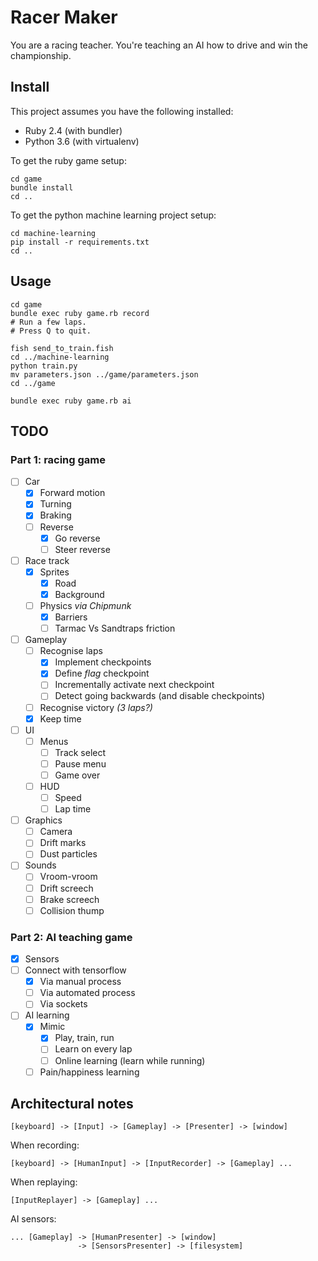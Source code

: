 # Racer Maker

You are a racing teacher. You're teaching an AI how to drive and win the championship.

## Install

This project assumes you have the following installed:

* Ruby 2.4 (with bundler)
* Python 3.6 (with virtualenv)

To get the ruby game setup:

```
cd game
bundle install
cd ..
```

To get the python machine learning project setup:

```
cd machine-learning
pip install -r requirements.txt
cd ..
```

## Usage

```
cd game
bundle exec ruby game.rb record
# Run a few laps.
# Press Q to quit.

fish send_to_train.fish
cd ../machine-learning
python train.py
mv parameters.json ../game/parameters.json
cd ../game

bundle exec ruby game.rb ai
```

## TODO

### Part 1: racing game

- [ ] Car
    - [x] Forward motion
    - [x] Turning
    - [x] Braking
    - [ ] Reverse
        - [x] Go reverse
        - [ ] Steer reverse
- [ ] Race track
    - [x] Sprites
        - [x] Road
        - [x] Background
    - [ ] Physics _via Chipmunk_
        - [x] Barriers
        - [ ] Tarmac Vs Sandtraps friction
- [ ] Gameplay
    - [ ] Recognise laps
        - [x] Implement checkpoints
        - [x] Define _flag_ checkpoint
        - [ ] Incrementally activate next checkpoint
        - [ ] Detect going backwards (and disable checkpoints)
    - [ ] Recognise victory _(3 laps?)_
    - [x] Keep time
- [ ] UI
    - [ ] Menus
        - [ ] Track select
        - [ ] Pause menu
        - [ ] Game over
    - [ ] HUD
        - [ ] Speed
        - [ ] Lap time
- [ ] Graphics
    - [ ] Camera
    - [ ] Drift marks
    - [ ] Dust particles
- [ ] Sounds
    - [ ] Vroom-vroom
    - [ ] Drift screech
    - [ ] Brake screech
    - [ ] Collision thump

### Part 2: AI teaching game

- [x] Sensors
- [ ] Connect with tensorflow
    - [x] Via manual process
    - [ ] Via automated process
    - [ ] Via sockets
- [ ] AI learning
    - [x] Mimic
        - [x] Play, train, run
        - [ ] Learn on every lap
        - [ ] Online learning (learn while running)
    - [ ] Pain/happiness learning

## Architectural notes

```
[keyboard] -> [Input] -> [Gameplay] -> [Presenter] -> [window]
```

When recording:

```
[keyboard] -> [HumanInput] -> [InputRecorder] -> [Gameplay] ...
```

When replaying:

```
[InputReplayer] -> [Gameplay] ...
```

AI sensors:

```
... [Gameplay] -> [HumanPresenter] -> [window]
               -> [SensorsPresenter] -> [filesystem]
```
